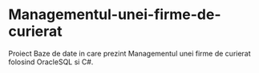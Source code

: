 # Managementul-unei-firme-de-curierat
Proiect Baze de date in care prezint Managementul unei firme de curierat folosind OracleSQL si C#.
